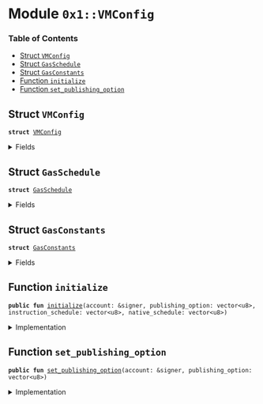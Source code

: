 
<a name="0x1_VMConfig"></a>

# Module `0x1::VMConfig`

### Table of Contents

-  [Struct `VMConfig`](#0x1_VMConfig_VMConfig)
-  [Struct `GasSchedule`](#0x1_VMConfig_GasSchedule)
-  [Struct `GasConstants`](#0x1_VMConfig_GasConstants)
-  [Function `initialize`](#0x1_VMConfig_initialize)
-  [Function `set_publishing_option`](#0x1_VMConfig_set_publishing_option)



<a name="0x1_VMConfig_VMConfig"></a>

## Struct `VMConfig`



<pre><code><b>struct</b> <a href="#0x1_VMConfig">VMConfig</a>
</code></pre>



<details>
<summary>Fields</summary>


<dl>
<dt>

<code>publishing_option: vector&lt;u8&gt;</code>
</dt>
<dd>

</dd>
<dt>

<code>gas_schedule: <a href="#0x1_VMConfig_GasSchedule">VMConfig::GasSchedule</a></code>
</dt>
<dd>

</dd>
<dt>

<code>block_gas_limit: u64</code>
</dt>
<dd>

</dd>
</dl>


</details>

<a name="0x1_VMConfig_GasSchedule"></a>

## Struct `GasSchedule`



<pre><code><b>struct</b> <a href="#0x1_VMConfig_GasSchedule">GasSchedule</a>
</code></pre>



<details>
<summary>Fields</summary>


<dl>
<dt>

<code>instruction_schedule: vector&lt;u8&gt;</code>
</dt>
<dd>

</dd>
<dt>

<code>native_schedule: vector&lt;u8&gt;</code>
</dt>
<dd>

</dd>
<dt>

<code>gas_constants: <a href="#0x1_VMConfig_GasConstants">VMConfig::GasConstants</a></code>
</dt>
<dd>

</dd>
</dl>


</details>

<a name="0x1_VMConfig_GasConstants"></a>

## Struct `GasConstants`



<pre><code><b>struct</b> <a href="#0x1_VMConfig_GasConstants">GasConstants</a>
</code></pre>



<details>
<summary>Fields</summary>


<dl>
<dt>

<code>global_memory_per_byte_cost: u64</code>
</dt>
<dd>
 The cost per-byte written to global storage.
</dd>
<dt>

<code>global_memory_per_byte_write_cost: u64</code>
</dt>
<dd>
 The cost per-byte written to storage.
</dd>
<dt>

<code>min_transaction_gas_units: u64</code>
</dt>
<dd>
 We charge one unit of gas per-byte for the first 600 bytes
</dd>
<dt>

<code>large_transaction_cutoff: u64</code>
</dt>
<dd>
 Any transaction over this size will be charged
<code>INTRINSIC_GAS_PER_BYTE</code> per byte
</dd>
<dt>

<code>instrinsic_gas_per_byte: u64</code>
</dt>
<dd>
 The units of gas that should be charged per byte for every transaction.
</dd>
<dt>

<code>maximum_number_of_gas_units: u64</code>
</dt>
<dd>
 1 nanosecond should equal one unit of computational gas. We bound the maximum
 computational time of any given transaction at 10 milliseconds. We want this number and
 <code>MAX_PRICE_PER_GAS_UNIT</code> to always satisfy the inequality that
         MAXIMUM_NUMBER_OF_GAS_UNITS * MAX_PRICE_PER_GAS_UNIT < min(u64::MAX, GasUnits<GasCarrier>::MAX)
</dd>
<dt>

<code>min_price_per_gas_unit: u64</code>
</dt>
<dd>
 The minimum gas price that a transaction can be submitted with.
</dd>
<dt>

<code>max_price_per_gas_unit: u64</code>
</dt>
<dd>
 The maximum gas unit price that a transaction can be submitted with.
</dd>
<dt>

<code>max_transaction_size_in_bytes: u64</code>
</dt>
<dd>

</dd>
<dt>

<code>gas_unit_scaling_factor: u64</code>
</dt>
<dd>

</dd>
<dt>

<code>default_account_size: u64</code>
</dt>
<dd>

</dd>
</dl>


</details>

<a name="0x1_VMConfig_initialize"></a>

## Function `initialize`



<pre><code><b>public</b> <b>fun</b> <a href="#0x1_VMConfig_initialize">initialize</a>(account: &signer, publishing_option: vector&lt;u8&gt;, instruction_schedule: vector&lt;u8&gt;, native_schedule: vector&lt;u8&gt;)
</code></pre>



<details>
<summary>Implementation</summary>


<pre><code><b>public</b> <b>fun</b> <a href="#0x1_VMConfig_initialize">initialize</a>(
    account: &signer,
    publishing_option: vector&lt;u8&gt;,
    instruction_schedule: vector&lt;u8&gt;,
    native_schedule: vector&lt;u8&gt;,
) {
    <b>assert</b>(<a href="Signer.md#0x1_Signer_address_of">Signer::address_of</a>(account) == <a href="CoreAddresses.md#0x1_CoreAddresses_GENESIS_ACCOUNT">CoreAddresses::GENESIS_ACCOUNT</a>(), 1);
    //TODO pass gas_constants <b>as</b> init argument and onchain config.
    <b>let</b> gas_constants = <a href="#0x1_VMConfig_GasConstants">GasConstants</a> {
        global_memory_per_byte_cost: 4,
        global_memory_per_byte_write_cost: 9,
        min_transaction_gas_units: 600,
        large_transaction_cutoff: 600,
        instrinsic_gas_per_byte: 8,
        maximum_number_of_gas_units: 4000000,
        min_price_per_gas_unit: 0,
        max_price_per_gas_unit: 10000,
        max_transaction_size_in_bytes: 40960,
        gas_unit_scaling_factor: 1000,
        default_account_size: 800,
    };

    <b>let</b> block_gas_limit = 1000000;

    <a href="Config.md#0x1_Config_publish_new_config">Config::publish_new_config</a>&lt;<a href="#0x1_VMConfig">VMConfig</a>&gt;(
        account,
        <a href="#0x1_VMConfig">VMConfig</a> {
            publishing_option,
            gas_schedule: <a href="#0x1_VMConfig_GasSchedule">GasSchedule</a> {
                instruction_schedule,
                native_schedule,
                gas_constants,
            },
            block_gas_limit
        },
    );
}
</code></pre>



</details>

<a name="0x1_VMConfig_set_publishing_option"></a>

## Function `set_publishing_option`



<pre><code><b>public</b> <b>fun</b> <a href="#0x1_VMConfig_set_publishing_option">set_publishing_option</a>(account: &signer, publishing_option: vector&lt;u8&gt;)
</code></pre>



<details>
<summary>Implementation</summary>


<pre><code><b>public</b> <b>fun</b> <a href="#0x1_VMConfig_set_publishing_option">set_publishing_option</a>(account: &signer, publishing_option: vector&lt;u8&gt;) {
    <b>let</b> current_config = <a href="Config.md#0x1_Config_get">Config::get</a>&lt;<a href="#0x1_VMConfig">VMConfig</a>&gt;(account);
    current_config.publishing_option = publishing_option;
    <a href="Config.md#0x1_Config_set">Config::set</a>&lt;<a href="#0x1_VMConfig">VMConfig</a>&gt;(account, current_config);
}
</code></pre>



</details>
